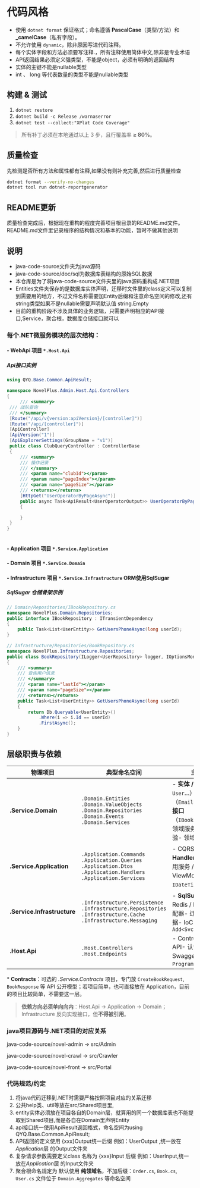 # 代码风格

- 使用 `dotnet format` 保证格式；命名遵循 **PascalCase**（类型/方法）和 **_camelCase**（私有字段）。
- 不允许使用 `dynamic`，除非原因写进代码注释。
- 每个实体字段和方法必须要写注释.，所有注释使用简体中文,除非是专业术语
- API返回结果必须定义强类型，不能是object，必须有明确的返回结构
- 实体的主键不能是nullable类型
- int 、 long 等代表数量的类型不能是nullable类型

## 构建 & 测试
1. `dotnet restore`
2. `dotnet build -c Release /warnaserror`
3. `dotnet test --collect:"XPlat Code Coverage"`

> 所有补丁必须在本地通过以上 3 步，且行覆盖率 **≥ 80%**。

## 质量检查

先检测是否所有方法和属性都有注释,如果没有则补充完善,然后进行质量检查

```bash
dotnet format --verify-no-changes
dotnet tool run dotnet-reportgenerator
```

## README更新

质量检查完成后，根据现在重构的程度完善项目根目录的README.md文件。README.md文件里记录程序的结构情况和基本的功能，暂时不做其他说明

## 说明

- java-code-source文件夹为java源码
- java-code-source/doc/sql为数据库表结构的原始SQL数据
- 本仓库是为了将java-code-source文件夹里的java源码重构成.NET项目
- Entities文件夹保存的是数据库实体声明，迁移时文件里的class定义可以复制到需要用的地方，不过文件名称需要加Entity后缀和注意命名空间的修改,还有string类型如果不是nullable需要声明默认值 string.Empty
- 目前的重构阶段不涉及具体的业务逻辑，只需要声明相应的API接口,Service，聚合根，数据库仓储接口就可以

### 每个.NET微服务模块的层次结构：    

####  \- WebApi 项目 `*.Host.Api`    

##### Api接口实例

```c#
using QYQ.Base.Common.ApiResult;

namespace NovelPlus.Admin.Host.Api.Controllers
{
     /// <summary>
 /// 战队查询
 /// </summary>
 [Route("/api/v{version:apiVersion}/[controller]")]
 [Route("/api/[controller]")]
 [ApiController]
 [ApiVersion("1")]
 [ApiExplorerSettings(GroupName = "v1")]
 public class ClubQueryController : ControllerBase
 {
     /// <summary>
     /// 操作记录
     /// </summary>
     /// <param name="clubId"></param>
     /// <param name="pageIndex"></param>
     /// <param name="pageSize"></param>
     /// <returns></returns>
     [HttpGet("UserOperatorByPageAsync")]
     public async Task<ApiResult<UserOperatorOutput>> UserOperatorByPageAsync(int clubId, int pageIndex = 1, int 						pageSize = 30)
     {

     }
 }
}
    

```



####  \- Application 项目 `*.Service.Application`   

####  \- Domain 项目 `*.Service.Domain`   

####  \- Infrastructure 项目 `*.Service.Infrastructure` ORM使用SqlSugar

##### SqlSugar 仓储骨架示例

```c#
// Domain/Repositories/IBookRepository.cs
namespace NovelPlus.Domain.Repositories;
public interface IBookRepository : ITransientDependency
{
    public Task<List<UserEntity>> GetUsersPhoneAsync(long userId);
}

// Infrastructure/Repositories/BookRepository.cs
namespace NovelPlus.Infrastructure.Repositories;
public class BookRepository(ILogger<UserRepository> logger, IOptionsMonitor<DatabaseConfig> options) : BaseRepository<UserEntity>(logger, options.CurrentValue.NovelPlus) : IBookRepository
{
    /// <summary>
    /// 查询用户信息
    /// </summary>
    /// <param name="lastId"></param>
    /// <param name="pageSize"></param>
    /// <returns></returns>
    public Task<List<UserEntity>> GetUsersPhoneAsync(long userId)
    {
        return Db.Queryable<UserEntity>()
            .Where(i => i.Id == userId)
            .FirstAsync();
    }
}

```



## 层级职责与依赖

| 物理项目                         | 典型命名空间                                                 | 主要存放内容                                                 | 允许引用                                  |
| -------------------------------- | ------------------------------------------------------------ | ------------------------------------------------------------ | ----------------------------------------- |
| **<Svc>.Service.Domain**         | `.Domain.Entities`  `.Domain.ValueObjects` `.Domain.Repositories` `.Domain.Events` `.Domain.Services` | - **实体 / 聚合根**（`Book`、`User`…）- **值对象**（`Email`、`Money`…）- **仓储接口**（`IBookRepository`…）- 领域服务接口 & 不变式校验- 领域事件 | 仅 **System.\***                          |
| **<Svc>.Service.Application**    | `.Application.Commands` `.Application.Queries` `.Application.Dtos` `.Application.Handlers` `.Application.Services` | - CQRS **命令 / 查询** 与 **Handler**（MediatR）- 应用服务 / 用例编排- DTO / ViewModel- 横切接口（如 `IDateTime`） | **Domain**, Contracts*                    |
| **<Svc>.Service.Infrastructure** | `.Infrastructure.Persistence` `.Infrastructure.Repositories` `.Infrastructure.Cache` `.Infrastructure.Messaging` | - **SqlSugar** 仓储实现- Redis / MessageBus 等适配器- 迁移脚本、Seed 数据- IoC 扩展 `Add<Svc>Infrastructure()` | **Domain**, Application (可选), Contracts |
| **<Svc>.Host.Api**               | `.Host.Controllers` `.Host.Endpoints`                        | - Controller / Minimal API- 认证、异常过滤器- Swagger、健康检查- `Program.cs` / `Startup.cs` | **Application**, Contracts                |

\* **Contracts**：可选的 *<Svc>.Service.Contracts* 项目，专门放 `CreateBookRequest`, `BookResponse` 等 API 公开模型；若项目简单，也可直接放在 Application，目前的项目比较简单，不需要这一层。

> **依赖方向必须单向向内**：Host.Api → Application → Domain；Infrastructure 反向实现接口，但**不得被引用**。

### java项目源码与.NET项目的对应关系

java-code-source/novel-admin → src/Admin

java-code-source/novel-crawl → src/Crawler

java-code-source/novel-front → src/Portal

### 代码规范/约定

1. 将java代码迁移到.NET时需要严格按照项目对应的关系迁移
2. 公共help类、util等放在src/Shared项目里,
3. entity实体必须放在项目各自的Domain层，就算用的同一个数据库表也不能提取到Shared项目,而是各自在Domain里声明Entity
4. api接口统一使用ApiResult<T>返回格式，命名空间为using QYQ.Base.Common.ApiResult;
5. API返回的定义使用 {xxx}Output统一后缀 例如：UserOutput ,统一放在*Application*层 的Output文件夹
6. 复杂请求参数需要定义class 名称为 {xxx}Input 后缀 例如：UserInput,统一放在*Application*层 的Input文件夹
7. 聚合根命名规定为 默认使用 **纯领域名**，不加后缀：`Order.cs`, `Book.cs`, `User.cs` 文件位于 `Domain.Aggregates` 等命名空间



